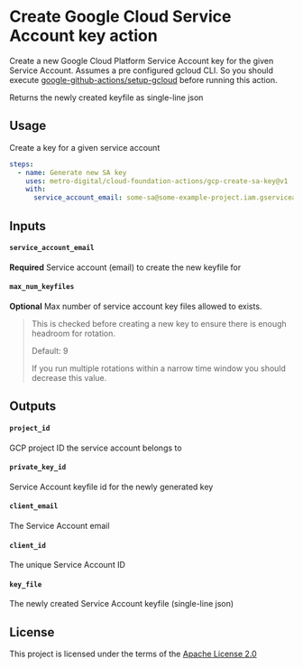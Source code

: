 # Create Google Cloud Service Account key action

Create a new Google Cloud Platform Service Account key for the given Service Account. Assumes a pre configured gcloud CLI.
So you should execute [google-github-actions/setup-gcloud][1] before running this action.

Returns the newly created keyfile as single-line json

## Usage

Create a key for a given service account
```yaml
steps:
  - name: Generate new SA key
    uses: metro-digital/cloud-foundation-actions/gcp-create-sa-key@v1
    with:
      service_account_email: some-sa@some-example-project.iam.gserviceaccount.com
```

## Inputs

#### `service_account_email`
**Required** Service account (email) to create the new keyfile for

#### `max_num_keyfiles`
**Optional** Max number of service account key files allowed to exists.
> This is checked before creating a new key to ensure there is enough headroom for rotation.
>
> Default: 9
>
> If you run multiple rotations within a narrow time window you should decrease this value.

## Outputs

#### `project_id`
GCP project ID the service account belongs to

#### `private_key_id`
Service Account keyfile id for the newly generated key

#### `client_email`
The Service Account email

#### `client_id`
The unique Service Account ID

#### `key_file`
The newly created Service Account keyfile (single-line json)

## License

This project is licensed under the terms of the [Apache License 2.0](../LICENSE)

[1]: https://github.com/google-github-actions/setup-gcloud
